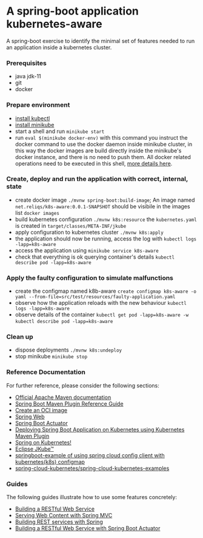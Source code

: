 # A spring-boot application kubernetes-aware

A spring-boot exercise to identify the minimal set of features needed to run an application inside a kubernetes cluster.

### Prerequisites
* java jdk-11
* git
* docker

### Prepare environment
* [install kubectl](https://kubernetes.io/docs/tasks/tools/#kubectl)
* [install minikube](https://minikube.sigs.k8s.io/docs/start/)
* start a shell and run `minikube start`
* run `eval $(minikube docker-env)`
  with this command you instruct the docker command to use the docker daemon inside minikube cluster, in this way the docker images are build directly inside the minikube's docker instance, and there is no need to push them. All docker related operations need to be executed in this shell, [more details here](https://minikube.sigs.k8s.io/docs/handbook/pushing/#1-pushing-directly-to-the-in-cluster-docker-daemon-docker-env).
### Create, deploy and run the application with correct, internal, state
* create docker image `./mvnw spring-boot:build-image`; An image named `net.reliqs/k8s-aware:0.0.1-SNAPSHOT` should be visibile in the images list `docker images`
* build kubernetes configuration `./mvnw k8s:resource`
  the `kubernetes.yaml` is created in `target/classes/META-INF/jkube`
* apply configuration to kubernetes cluster `./mvnw k8s:apply`
* the application should now be running, access the log with `kubectl logs -lapp=k8s-aware`
* access the application using `minikube service k8s-aware`
* check that everything is ok querying container's details `kubectl describe pod -lapp=k8s-aware`
### Apply the faulty configuration to simulate malfunctions  
* create the configmap named k8b-aware `create configmap k8s-aware -o yaml --from-file=src/test/resources/faulty-application.yaml`
* observe how the application reloads with the new behaviour `kubectl logs -lapp=k8s-aware`
* observe details of the container `kubectl get pod -lapp=k8s-aware -w`  `kubectl describe pod -lapp=k8s-aware`
### Clean up  
* dispose deployments `./mvnw k8s:undeploy`
* stop minikube `minikube stop`


### Reference Documentation
For further reference, please consider the following sections:

* [Official Apache Maven documentation](https://maven.apache.org/guides/index.html)
* [Spring Boot Maven Plugin Reference Guide](https://docs.spring.io/spring-boot/docs/2.4.5/maven-plugin/reference/html/)
* [Create an OCI image](https://docs.spring.io/spring-boot/docs/2.4.5/maven-plugin/reference/html/#build-image)
* [Spring Web](https://docs.spring.io/spring-boot/docs/2.4.5/reference/htmlsingle/#boot-features-developing-web-applications)
* [Spring Boot Actuator](https://docs.spring.io/spring-boot/docs/2.4.5/reference/htmlsingle/#production-ready)
* [Deploying Spring Boot Application on Kubernetes using Kubernetes Maven Plugin](https://faun.pub/deploying-spring-boot-application-on-kubernetes-using-kubernetes-maven-plugin-46caf22b03a5)
* [Spring on Kubernetes!](https://hackmd.io/@ryanjbaxter/spring-on-k8s-workshop#Spring-on-Kubernetes)
* [Eclipse JKube™](https://www.eclipse.org/jkube/)
* [springboot-example of using spring cloud config client with kubernetes(k8s) configmap](https://www.bswen.com/2020/11/springboot-springcloud-kubernetes-k8s-configmap-example.html)
* [spring-cloud-kubernetes/spring-cloud-kubernetes-examples](https://github.com/spring-cloud/spring-cloud-kubernetes/tree/master/spring-cloud-kubernetes-examples)

### Guides
The following guides illustrate how to use some features concretely:

* [Building a RESTful Web Service](https://spring.io/guides/gs/rest-service/)
* [Serving Web Content with Spring MVC](https://spring.io/guides/gs/serving-web-content/)
* [Building REST services with Spring](https://spring.io/guides/tutorials/bookmarks/)
* [Building a RESTful Web Service with Spring Boot Actuator](https://spring.io/guides/gs/actuator-service/)
